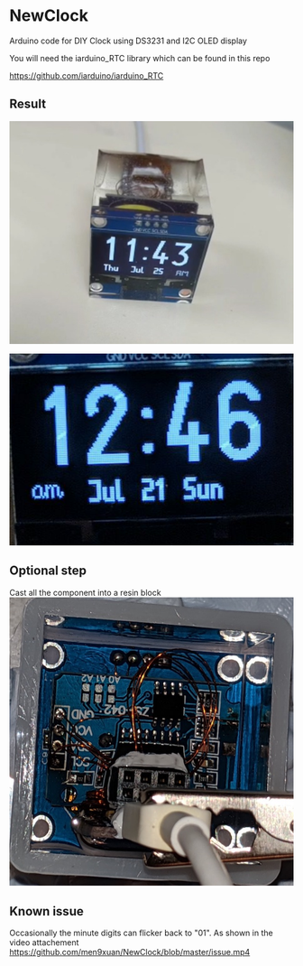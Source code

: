 # NewClock
Arduino code for DIY Clock using DS3231 and I2C OLED display

You will need the iarduino_RTC library which can be found in this repo

https://github.com/iarduino/iarduino_RTC
## Result
![Final result](https://github.com/men9xuan/NewClock/blob/master/Final_look.jpg)

![Image of OLED Screen](https://github.com/men9xuan/NewClock/blob/master/screen.png)

## Optional step
Cast all the component into a resin block 
![Image of Casting](https://github.com/men9xuan/NewClock/blob/master/cast_in_resin.jpg)

## Known issue
Occasionally the minute digits can flicker back to "01". 
As shown in the video attachement
https://github.com/men9xuan/NewClock/blob/master/issue.mp4
